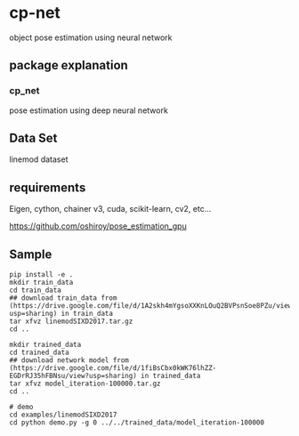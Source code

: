 # cp-net
object pose estimation using neural network


## package explanation
### cp_net
pose estimation using deep neural network

## Data Set
linemod dataset


## requirements
Eigen, cython, chainer v3, cuda, scikit-learn, cv2, etc...

https://github.com/oshiroy/pose_estimation_gpu


## Sample
```
pip install -e .
mkdir train_data
cd train_data
## download train_data from (https://drive.google.com/file/d/1A2skh4mYgsoXXKnLOuQ2BVPsnSoe8PZu/view?usp=sharing) in train_data
tar xfvz linemodSIXD2017.tar.gz
cd ..

mkdir trained_data
cd trained_data
## download network model from (https://drive.google.com/file/d/1fiBsCbx0kWK76lhZZ-EGDrRJ35hFBNsu/view?usp=sharing) in trained_data
tar xfvz model_iteration-100000.tar.gz
cd ..

# demo
cd examples/linemodSIXD2017
cd python demo.py -g 0 ../../trained_data/model_iteration-100000

```
